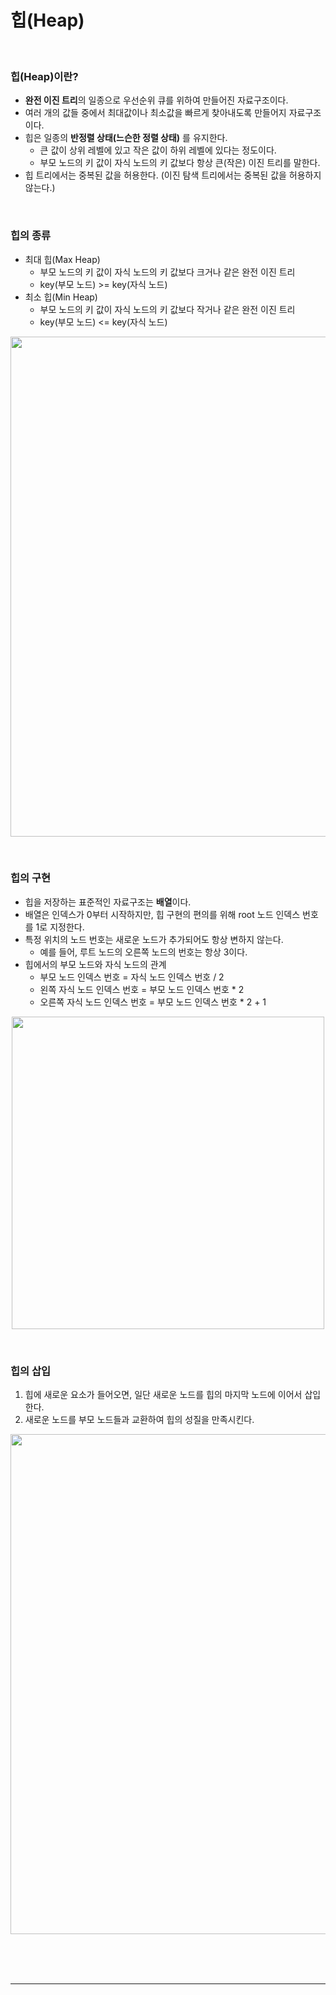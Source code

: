 # 힙(Heap)

<br>

### 힙(Heap)이란?

- **완전 이진 트리**의 일종으로 우선순위 큐를 위하여 만들어진 자료구조이다.
- 여러 개의 값들 중에서 최대값이나 최소값을 빠르게 찾아내도록 만들어지 자료구조이다.
- 힙은 일종의 **반정렬 상태(느슨한 정렬 상태)** 를 유지한다.
	- 큰 값이 상위 레벨에 있고 작은 값이 하위 레벨에 있다는 정도이다.
	- 부모 노드의 키 값이 자식 노드의 키 값보다 항상 큰(작은) 이진 트리를 말한다.
- 힙 트리에서는 중복된 값을 허용한다. (이진 탐색 트리에서는 중복된 값을 허용하지 않는다.)

<br>

### 힙의 종류

- 최대 힙(Max Heap)
	- 부모 노드의 키 값이 자식 노드의 키 값보다 크거나 같은 완전 이진 트리
	- key(부모 노드) >= key(자식 노드)
- 최소 힙(Min Heap)
	- 부모 노드의 키 값이 자식 노드의 키 값보다 작거나 같은 완전 이진 트리
	- key(부모 노드) <= key(자식 노드)

<p align="center">
<img src="https://user-images.githubusercontent.com/66001046/183405257-b075c02b-da40-444b-8d66-75454b37155e.png" width="800">
</p>

<br>

### 힙의 구현

- 힙을 저장하는 표준적인 자료구조는 **배열**이다.
- 배열은 인덱스가 0부터 시작하지만, 힙 구현의 편의를 위해 root 노드 인덱스 번호를 1로 지정한다.
- 특정 위치의 노드 번호는 새로운 노드가 추가되어도 항상 변하지 않는다.
	- 예를 들어, 루트 노드의 오른쪽 노드의 번호는 항상 3이다.
- 힙에서의 부모 노드와 자식 노드의 관계
	- 부모 노드 인덱스 번호 = 자식 노드 인덱스 번호 / 2
	- 왼쪽 자식 노드 인덱스 번호 = 부모 노드 인덱스 번호 * 2
	- 오른쪽 자식 노드 인덱스 번호 = 부모 노드 인덱스 번호 * 2 + 1

<p align="center">
<img src="https://user-images.githubusercontent.com/66001046/183406705-2cfab864-7b1b-4b37-8d42-854443d73bab.png" width="500">
</p>

<br>

### 힙의 삽입

1. 힙에 새로운 요소가 들어오면, 일단 새로운 노드를 힙의 마지막 노드에 이어서 삽입한다.
2. 새로운 노드를 부모 노드들과 교환하여 힙의 성질을 만족시킨다.

<p align="center">
<img src="https://user-images.githubusercontent.com/66001046/183407097-7cbb7c61-0d9d-4de6-bc95-b75206c8e450.png" width="800">
</p>

<br><br><br>

---

<br><br><br>
